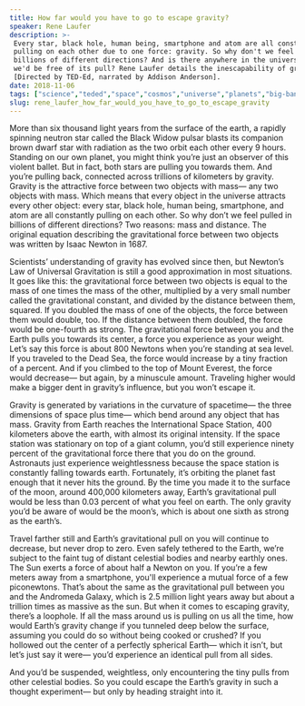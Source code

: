```yaml
---
title: How far would you have to go to escape gravity?
speaker: Rene Laufer
description: >-
 Every star, black hole, human being, smartphone and atom are all constantly
 pulling on each other due to one force: gravity. So why don't we feel pulled in
 billions of different directions? And is there anywhere in the universe where
 we'd be free of its pull? Rene Laufer details the inescapability of gravity.
 [Directed by TED-Ed, narrated by Addison Anderson].
date: 2018-11-06
tags: ["science","teded","space","cosmos","universe","planets","big-bang","solar-system"]
slug: rene_laufer_how_far_would_you_have_to_go_to_escape_gravity
---
```


More than six thousand light years from the surface of the earth, a rapidly spinning
neutron star called the Black Widow pulsar blasts its companion brown dwarf star with
radiation as the two orbit each other every 9 hours. Standing on our own planet, you
might think you’re just an observer of this violent ballet. But in fact, both stars are
pulling you towards them. And you’re pulling back, connected across trillions of
kilometers by gravity. Gravity is the attractive force between two objects with mass— any
two objects with mass. Which means that every object in the universe attracts every other
object: every star, black hole, human being, smartphone, and atom are all constantly
pulling on each other. So why don’t we feel pulled in billions of different directions?
Two reasons: mass and distance. The original equation describing the gravitational force
between two objects was written by Isaac Newton in 1687.

Scientists’ understanding of gravity has evolved since then, but Newton’s Law of
Universal Gravitation is still a good approximation in most situations. It goes like
this: the gravitational force between two objects is equal to the mass of one times the
mass of the other, multiplied by a very small number called the gravitational constant,
and divided by the distance between them, squared. If you doubled the mass of one of the
objects, the force between them would double, too. If the distance between them doubled,
the force would be one-fourth as strong. The gravitational force between you and the Earth
pulls you towards its center, a force you experience as your weight. Let’s say this force
is about 800 Newtons when you’re standing at sea level. If you traveled to the Dead Sea,
the force would increase by a tiny fraction of a percent. And if you climbed to the top
of Mount Everest, the force would decrease— but again, by a minuscule amount. Traveling
higher would make a bigger dent in gravity’s influence, but you won’t escape
it.

Gravity is generated by variations in the curvature of spacetime— the three dimensions of
space plus time— which bend around any object that has mass. Gravity from Earth reaches
the International Space Station, 400 kilometers above the earth, with almost its original
intensity. If the space station was stationary on top of a giant column, you’d still
experience ninety percent of the gravitational force there that you do on the ground.
Astronauts just experience weightlessness because the space station is constantly falling
towards earth. Fortunately, it’s orbiting the planet fast enough that it never hits the
ground. By the time you made it to the surface of the moon, around 400,000 kilometers
away, Earth’s gravitational pull would be less than 0.03 percent of what you feel on
earth. The only gravity you’d be aware of would be the moon’s, which is about one sixth
as strong as the earth’s.

Travel farther still and Earth’s gravitational pull on you will continue to decrease, but
never drop to zero. Even safely tethered to the Earth, we’re subject to the faint tug of
distant celestial bodies and nearby earthly ones. The Sun exerts a force of about half a
Newton on you. If you’re a few meters away from a smartphone, you'll experience a mutual
force of a few piconewtons. That’s about the same as the gravitational pull between you
and the Andromeda Galaxy, which is 2.5 million light years away but about a trillion times
as massive as the sun. But when it comes to escaping gravity, there’s a loophole. If all
the mass around us is pulling on us all the time, how would Earth’s gravity change if you
tunneled deep below the surface, assuming you could do so without being cooked or
crushed? If you hollowed out the center of a perfectly spherical Earth— which it isn’t,
but let’s just say it were— you’d experience an identical pull from all
sides.

And you’d be suspended, weightless, only encountering the tiny pulls from other celestial
bodies. So you could escape the Earth’s gravity in such a thought experiment— but only by
heading straight into it.

<!--
ad_duration=0
event="TED-Ed"
external_start_time=0
intro_duration=0
is_subtitle_required="False"
is_talk_featured="False"
language="en"
language_swap="False"
native_language="en"
number_of_related_talks=6
number_of_speakers=1
number_of_subtitled_videos=0
number_of_tags=8
number_of_talk_download_languages=22
number_of_talk_more_resources=0
number_of_talk_recommendations=0
number_of_talks_take_actions=0
post_ad_duration=0
published_timestamp="2018-11-06 19:55:42"
recording_date="2018-11-06"
speaker_is_published=0
speaker_name="Rene Laufer"
talk_name="How far would you have to go to escape gravity?"
talks_tags=["science","teded","space","cosmos","universe","planets","big-bang","solar-system"]
url_photo_talk="https://s3.amazonaws.com/talkstar-photos/uploads/01f85a3e-ffeb-4d29-bd8e-450e562437b8/gravity_textless.jpg"
url_webpage="https://www.ted.com/talks/rene_laufer_how_far_would_you_have_to_go_to_escape_gravity"
video_type_name="TED-Ed Original"
-->